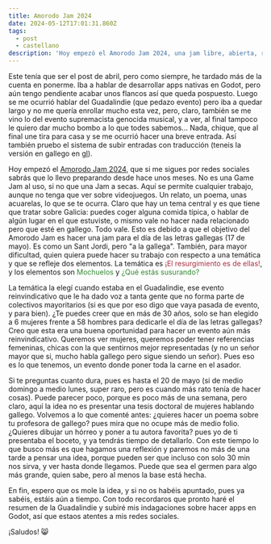```yaml
---
title: Amorodo Jam 2024
date: 2024-05-12T17:01:31.860Z
tags:
  - post
  - castellano
description: 'Hoy empezó el Amorodo Jam 2024, una jam libre, abierta, reivindicativa, inclusiva y para todas las edades, sin premios, ni jurado, ni votaciones. La idea es crear un trabajo que represente un poco de nuestra casa de como es Galicia, ya sea con una canción, un poema, algún dibujo o mismo un videojuego.'
---
```


Este tenía que ser el post de abril, pero como siempre, he tardado más de la cuenta en ponerme. Iba a hablar de desarrollar apps nativas en Godot, pero aún tengo pendiente acabar unos flancos así que queda pospuesto. Luego se me ocurrió hablar del Guadalindie (que pedazo evento) pero iba a quedar largo y no me quería enrollar mucho esta vez, pero, claro, también se me vino lo del evento supremacista genocida musical, y a ver, al final tampoco le quiero dar mucho bombo a lo que todes sabemos... Nada, chique, que al final une tira para casa y se me ocurrió hacer una breve entrada. Así también pruebo el sistema de subir entradas con traducción (teneis la versión en gallego en [gl](/gl/posts/2024-05-12_amorodo-jam.md)).

Hoy empezó el [Amorodo Jam 2024](https://itch.io/jam/amorodo-jam), que si me sigues por redes sociales sabrás que lo llevo preparando desde hace unos meses. No es una Game Jam al uso, si no que una Jam a secas. Aquí se permite cualquier trabajo, aunque no tenga que ver sobre videojuegos. Un relato, un poema, unas acuarelas, lo que se te ocurra. Claro que hay un tema central y es que tiene que tratar sobre Galicia: puedes coger alguna comida típica, o hablar de algún lugar en el que estuviste, o mismo vale no hacer nada relacionado pero que esté en gallego. Todo vale. Esto es debido a que el objetivo del Amorodo Jam es hacer una jam para el día de las letras gallegas (17 de mayo). Es como un Sant Jordi, pero "a la gallega". También, para mayor dificultad, quien quiera puede hacer su trabajo con respecto a una temática y que se refleje dos elementos. La temática es <span style="color: #a83042">¡El resurgimiento es de ellas!</span>, y los elementos son <span style="color: #338833">Mochuelos</span> y <span style="color: #338833">¿Qué estás susurando?</span>

La temática la elegí cuando estaba en el Guadalindie, ese evento reinvindicativo que le ha dado voz a tanta gente que no forma parte de colectivos mayoritarios (si es que por eso digo que vaya pasada de evento, y para bien). ¿Te puedes creer que en más de 30 años, solo se han elegido a 6 mujeres frente a 58 hombres para dedicarle el día de las letras gallegas? Creo que esta era una buena oportunidad para hacer un evento aún más reinvindicativo. Queremos ver mujeres, queremos poder tener referencias femeninas, chicas con la que sentirnos mejor representadas (y no un señor mayor que si, mucho habla gallego pero sigue siendo un señor). Pues eso es lo que tenemos, un evento donde poner toda la carne en el asador.

Si te preguntas cuanto dura, pues es hasta el 20 de mayo (si de medio domingo a medio lunes, super raro, pero es cuando más rato tenía de hacer cosas). Puede parecer poco, porque es poco más de una semana, pero claro, aquí la idea no es presentar una tesis doctoral de mujeres hablando gallego. Volvemos a lo que comenté antes: ¿quieres hacer un poema sobre tu profesora de gallego? pues mira que no ocupe más de medio folio. ¿Quieres dibujar un hórreo y poner a tu autora favorita? pues yo de ti presentaba el boceto, y ya tendrás tiempo de detallarlo. Con este tiempo lo que busco más es que hagamos una reflexión y paremos no más de una tarde a pensar una idea, porque pueden ser que incluso con solo 30 min nos sirva, y ver hasta donde llegamos. Puede que sea el germen para algo más grande, quien sabe, pero al menos la base está hecha.

En fin, espero que os mole la idea, y si no os habéis apuntado, pues ya sabéis, estáis aún a tiempo. Con todo recordaros que pronto haré el resumen de la Guadalindie y subiré mis indagaciones sobre hacer apps en Godot, así que estaos atentes a mis redes sociales.

¡Saludos! 😸
